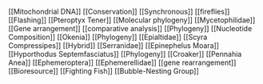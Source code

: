[[Mitochondrial DNA]]
[[Conservation]]
[[Synchronous]]
[[fireflies]]
[[Flashing]]
[[Pteroptyx Tener]]
[[Molecular phylogeny]]
[[Mycetophilidae]]
[[Gene arrangement]]
[[comparative analysis]]
[[Phylogeny]]
[[Nucleotide Composition]]
[[Okenia]]
[[Phylogeny]]
[[Epialtidae]]
[[Scyra Compressipes]]
[[Hybrid]]
[[Serranidae]]
[[Epinephelus Moara]]
[[Hyporthodus Septemfasciatus]]
[[Phylogeny]]
[[Croaker]]
[[Pennahia Anea]]
[[Ephemeroptera]]
[[Ephemerellidae]]
[[gene rearrangement]]
[[Bioresource]]
[[Fighting Fish]]
[[Bubble-Nesting Group]]
